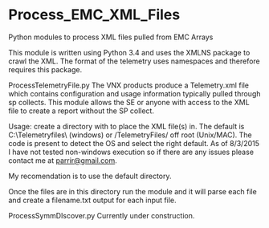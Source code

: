 # Process_EMC_XML_Files
Python modules to process XML files pulled from EMC Arrays

This module is written using Python 3.4 and uses the XMLNS package to crawl the XML.  The format of the telemetry uses namespaces and therefore requires this package.

ProcessTelemetryFile.py
  The VNX products produce a Telemetry.xml file which contains configuration and usage information typically pulled through sp collects.   This module allows the SE or anyone with access to the XML file to create a report without the SP collect.
  
  Usage:  create a directory with to place the XML file(s) in.  The default is C:\Telemetryfiles\ (windows) or 
  /TelemetryFiles/  off root (Unix/MAC).  The code is present to detect the OS and select the right default.   As of 8/3/2015 I have not tested non-windows execution so if there are any issues please contact me at parrir@gmail.com.
  
  My recomendation is to use the default directory.
  
  Once the files are in this directory run the module and it will parse each file and create a filename.txt output for each input file.
  
ProcessSymmDIscover.py
  Currently under construction.
  
